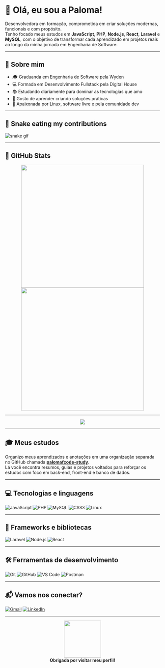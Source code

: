 # 💜 Olá, eu sou a Paloma!

Desenvolvedora em formação, comprometida em criar soluções modernas, funcionais e com propósito.  
Tenho focado meus estudos em **JavaScript**, **PHP**, **Node.js**, **React**, **Laravel** e **MySQL**, com o objetivo de transformar cada aprendizado em projetos reais ao longo da minha jornada em Engenharia de Software.

---

## 📌 Sobre mim

- 🎓 Graduanda em Engenharia de Software pela Wyden  
- 💻 Formada em Desenvolvimento Fullstack pela Digital House  
- 📚 Estudando diariamente para dominar as tecnologias que amo  
- 🚀 Gosto de aprender criando soluções práticas  
- 🐧 Apaixonada por Linux, software livre e pela comunidade dev  

---

## 🐍 Snake eating my contributions

![snake gif](https://github.com/palomafcode/palomafcode/blob/output/github-contribution-grid-snake.svg)

---

## 🌟 GitHub Stats

<div align="center">

  <!-- Linguagens -->
  <img src="https://github-readme-stats.vercel.app/api/top-langs/?username=palomafcode&layout=compact&langs_count=8&theme=radical" width="400"/>

  <!-- Troféus -->
  <img src="https://github-profile-trophy.vercel.app/?username=palomafcode&theme=radical&column=3&margin-w=15&no-frame=true" width="400"/>

</div>

---
<div align="center">
  <img src="https://img.shields.io/badge/⏱️%20Horas%20de%20Estudo-8000%2B%20horas-purple?style=for-the-badge&logo=leetcode&logoColor=white" />
</div>

---


## 🎓 Meus estudos

Organizo meus aprendizados e anotações em uma organização separada no GitHub chamada **[palomafcode-study](https://github.com/palomafcode-study)**.  
Lá você encontra resumos, guias e projetos voltados para reforçar os estudos com foco em back-end, front-end e banco de dados.

---

## 💻 Tecnologias e linguagens

![JavaScript](https://img.shields.io/badge/-JavaScript-F7DF1E?style=for-the-badge&logo=javascript&logoColor=000)
![PHP](https://img.shields.io/badge/-PHP-777BB4?style=for-the-badge&logo=php&logoColor=fff)
![MySQL](https://img.shields.io/badge/-MySQL-005C84?style=for-the-badge&logo=mysql&logoColor=white)
![CSS3](https://img.shields.io/badge/-CSS3-264DE4?style=for-the-badge&logo=css3&logoColor=white)
![Linux](https://img.shields.io/badge/-Linux-FCC624?style=for-the-badge&logo=linux&logoColor=black)

---

## 🚀 Frameworks e bibliotecas

![Laravel](https://img.shields.io/badge/-Laravel-FF2D20?style=for-the-badge&logo=laravel&logoColor=white)
![Node.js](https://img.shields.io/badge/-Node.js-339933?style=for-the-badge&logo=nodedotjs&logoColor=white)
![React](https://img.shields.io/badge/-React-20232A?style=for-the-badge&logo=react&logoColor=61DAFB)

---

## 🛠️ Ferramentas de desenvolvimento

![Git](https://img.shields.io/badge/-Git-F05032?style=for-the-badge&logo=git&logoColor=white)
![GitHub](https://img.shields.io/badge/-GitHub-181717?style=for-the-badge&logo=github&logoColor=white)
![VS Code](https://img.shields.io/badge/-VS%20Code-007ACC?style=for-the-badge&logo=visual-studio-code&logoColor=white)
![Postman](https://img.shields.io/badge/-Postman-F76935?style=for-the-badge&logo=postman&logoColor=white)

---

## 📬 Vamos nos conectar?

[![Gmail](https://img.shields.io/badge/-Gmail-D14836?style=for-the-badge&logo=gmail&logoColor=white)](mailto:palomavillasboas380@gmail.com)
[![LinkedIn](https://img.shields.io/badge/-LinkedIn-0077B5?style=for-the-badge&logo=linkedin&logoColor=white)](https://www.linkedin.com/in/paloma-franco-villas-boas-2382a696/)

---

<p align="center">
  <img src="https://media.giphy.com/media/kHMuSsOXMuquk/giphy.gif" width="120px" /><br/>
  <b>Obrigada por visitar meu perfil!</b>  
</p>
